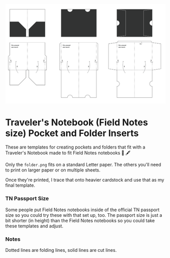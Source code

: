 ![the templates](pocketfolders.png)

# Traveler's Notebook (Field Notes size) Pocket and Folder Inserts

These are templates for creating pockets and folders that fit with a Traveler's Notebook made to fit Field Notes notebooks 📔 🖋

Only the `folder.png` fits on a standard Letter paper. The others you'll need to print on larger paper or on multiple sheets.

Once they're printed, I trace that onto heavier cardstock and use that as my final template.

### TN Passport Size

Some people put Field Notes notebooks inside of the official TN passport size so you could try these with that set up, too. The passport size is just a bit shorter (in height) than the Field Notes notebooks so you could take these templates and adjust.

### Notes

Dotted lines are folding lines, solid lines are cut lines.
